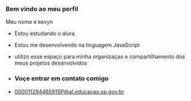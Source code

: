 ### Bem vindo ao meu perfil

Meu nome e kevyn

- Estou estudando o alura
- Estou me desenvolvendo na linguagem JavaScript
- utilizo esse espaço para minha organizaçao e compartilhamento dos meus projetos desenvolvidos

- ### Voçe entrar em contato comigo
  
-  00001129446591SP@al.educacao.sp.gov.br
